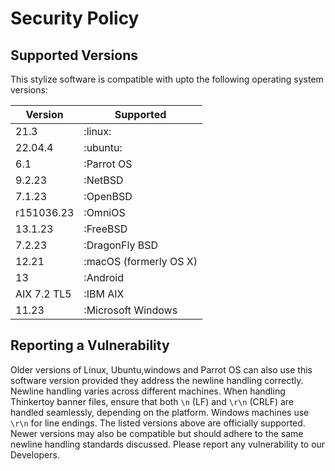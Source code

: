 # Security Policy

## Supported Versions

This stylize software is compatible with upto the following operating system versions:

| Version      | Supported                     |
| ------------ | ----------------------------- |
| 21.3         | :linux:                       |
| 22.04.4      | :ubuntu:                      |
| 6.1          | :Parrot OS                    |
| 9.2.23       | :NetBSD                       |
| 7.1.23       | :OpenBSD                      |
| r151036.23   | :OmniOS                       |
| 13.1.23      | :FreeBSD                      |
| 7.2.23       | :DragonFly BSD                |
| 12.21        | :macOS (formerly OS X)        |
| 13           | :Android                      |
| AIX 7.2 TL5  | :IBM AIX                      |
| 11.23        | :Microsoft Windows            |

## Reporting a Vulnerability

Older versions of Linux, Ubuntu,windows and Parrot OS can also use this software version provided they address the newline handling correctly. Newline handling varies across different machines. When handling Thinkertoy banner files, ensure that both `\n` (LF) and `\r\n` (CRLF) are handled seamlessly, depending on the platform. Windows machines use `\r\n` for line endings.
The listed versions above are officially supported. Newer versions may also be compatible but should adhere to the same newline handling standards discussed. 
Please report any vulnerability to our Developers.


